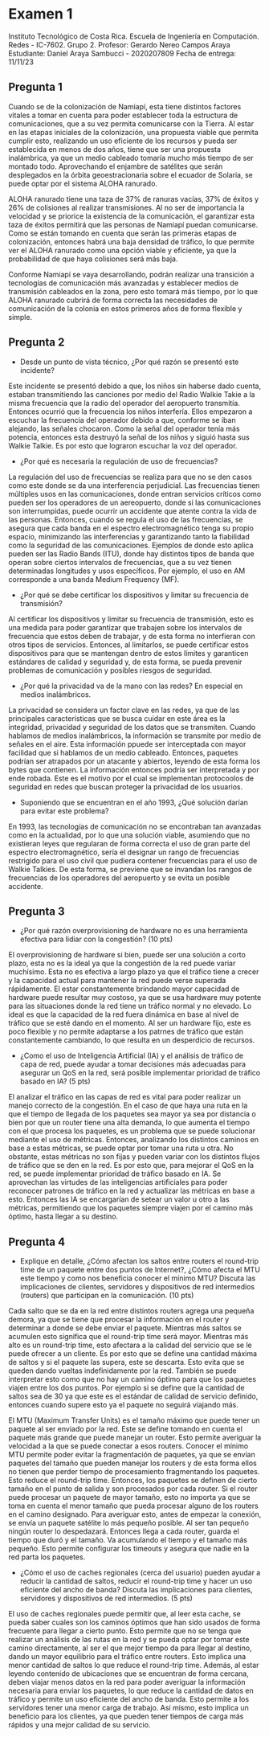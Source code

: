 # Examen 1
Instituto Tecnológico de Costa Rica. 
Escuela de Ingeniería en Computación. 
Redes - IC-7602.
Grupo 2. 
Profesor: Gerardo Nereo Campos Araya
Estudiante: Daniel Araya Sambucci - 2020207809
Fecha de entrega: 11/11/23

## Pregunta 1

Cuando se de la colonización de Namiapí, esta tiene distintos factores vitales a tomar en cuenta para poder establecer toda la estructura de comunicaciones, que a su vez permita comunicarse con la Tierra. Al estar en las etapas iniciales de la colonización, una propuesta viable que permita cumplir esto, realizando un uso eficiente de los recursos y pueda ser establecida en menos de dos años, tiene que ser una propuesta inalámbrica, ya que un medio cableado tomaría mucho más tiempo de ser montado todo. Aprovechando el enjambre de satélites que serán desplegados en la órbita geoestracionaria sobre el ecuador de Solaria, se puede optar por el sistema ALOHA ranurado. 

ALOHA ranurado tiene una taza de 37% de ranuras vacías, 37% de éxitos y 26% de colisiones al realizar transmisiones. Al no ser de importancia la velocidad y se priorice la existencia de la comunicación, el garantizar esta taza de éxitos permitirá que las personas de Namiapí puedan comunicarse. Como se están tomando en cuenta que serán las primeras etapas de colonización, entonces habrá una baja densidad de tráfico, lo que permite ver el ALOHA ranurado como una opción viable y eficiente, ya que la probabilidad de que haya colisiones será más baja. 

Conforme Namiapí se vaya desarrollando, podrán realizar una transición a tecnologías de comunicación más avanzadas y establecer medios de transmisión cableados en la zona, pero esto tomará más tiempo, por lo que ALOHA ranurado cubrirá de forma correcta las necesidades de comunicación de la colonia en estos primeros años de forma flexible y simple. 

## Pregunta 2

* Desde un punto de vista técnico, ¿Por qué razón se presentó este incidente?

Este incidente se presentó debido a que, los niños sin haberse dado cuenta, estaban transmitiendo las canciones por medio del Radio Walkie Takie a la misma frecuencia que la radio del operador del aeropuerto transmitía. Entonces ocurrió que la frecuencia los niños interfería. Ellos empezaron a escuchar la frecuencia del operador debido a que, conforme se iban alejando, las señales chocaron. Como la señal del operador tenía más potencia, entonces esta destruyó la señal de los niños y siguió hasta sus Walkie Talkie. Es por esto que lograron escuchar la voz del operador. 

* ¿Por qué es necesaria la regulación de uso de frecuencias?

La regulación del uso de frecuencias se realiza para que no se den casos como este donde se da una interferencia perjudicial. Las frecuencias tienen múltiples usos en las comunicaciones, donde entran servicios críticos como pueden ser los operadores de un aereopuerto, donde si las comunicaciones son interrumpidas, puede ocurrir un accidente que atente contra la vida de las personas. Entonces, cuando se regula el uso de las frecuencias, se asegura que cada banda en el espectro electromagnético tenga su propio espacio, minimizando las interferencias y garantizando tanto la fiabilidad como la seguridad de las comunicaciones. Ejemplos de donde esto aplica pueden ser las Radio Bands (ITU), donde hay distintos tipos de banda que operan sobre ciertos intervalos de frecuencias, que a su vez tienen determinadas longitudes y usos específicos. Por ejemplo, el uso en AM corresponde a una banda Medium Frequency (MF).

* ¿Por qué se debe certificar los dispositivos y limitar su frecuencia de transmisión?

Al certificar los dispositivos y limitar su frecuencia de transmisión, esto es una medida para poder garantizar que trabajen sobre los intervalos de frecuencia que estos deben de trabajar, y de esta forma no interfieran con otros tipos de servicios. Entonces, al limitarlos, se puede certificar estos dispositivos para que se mantengan dentro de estos límites y garanticen estándares de calidad y seguridad y, de esta forma, se pueda prevenir problemas de comunicación y posibles riesgos de seguridad.

* ¿Por qué la privacidad va de la mano con las redes? En especial en medios inalámbricos.

La privacidad se considera un factor clave en las redes, ya que de las principales características que se busca cuidar en este área es la integridad, privacidad y seguridad de los datos que se transmiten. Cuando hablamos de medios inalámbricos, la información se transmite por medio de señales en el aire. Esta información ppuede ser interceptada con mayor facilidad que si hablamos de un medio cableado. Entonces, paquetes podrían ser atrapados por un atacante y abiertos, leyendo de esta forma los bytes que contienen. La información entonces podría ser interpretada y por ende robada. Este es el motivo por el cual se implementan protocoolos de seguridad en redes que buscan proteger la privacidad de los usuarios.

* Suponiendo que se encuentran en el año 1993, ¿Qué solución darían para evitar este problema?

En 1993, las tecnologías de comunicación no se encontraban tan avanzadas como en la actualidad, por lo que una solución viable, asumiendo que no existieran leyes que regularan de forma correcta el uso de gran parte del espectro electromagnético, sería el designar un rango de frecuencias restrigido para el uso civil que pudiera contener frecuencias para el uso de Walkie Talkies. De esta forma, se previene que se invandan los rangos de frecuencias de los operadores del aeropuerto y se evita un posible accidente. 

## Pregunta 3

* ¿Por qué razón overprovisioning de hardware no es una herramienta efectiva para lidiar con la
congestión? (10 pts)

El overprovisioning de hardware si bien, puede ser una solución a corto plazo, esta no es la ideal ya que la congestión de la red puede variar muchísimo. Esta no es efectiva a largo plazo ya que el tráfico tiene a crecer y la capacidad actual para mantener la red puede verse superada rápidamente. El estar constantemente brindando mayor capacidad de hardware puede resultar muy costoso, ya que se usa hardware muy potente para las situaciones donde la red tiene un tráfico normal y no elevado. Lo ideal es que la capacidad de la red fuera dinámica en base al nivel de tráfico que se esté dando en el momento. Al ser un hardware fijo, este es poco flexible y no permite adaptarse a los patrnes de tráfico que están constantemente cambiando, lo que resulta en un desperdicio de recursos.

* ¿Como el uso de Inteligencia Artificial (IA) y el análisis de tráfico de capa de red, puede ayudar a
tomar decisiones más adecuadas para asegurar un QoS en la red, será posible implementar
prioridad de tráfico basado en IA? (5 pts)

El analizar el tráfico en las capas de red es vital para poder realizar un manejo correcto de la congestión. En el caso de que haya una ruta en la que el tiempo de llegada de los paquetes sea mayor ya sea por distancia o bien por que un router tiene una alta demanda, lo que aumenta el tiempo con el que procesa los paquetes, es un problema que se puede solucionar mediante el uso de métricas. Entonces, analizando los distintos caminos en base a estas métricas, se puede optar por tomar una ruta u otra. No obstante, estas métricas no son fijas y pueden variar con los distintos flujos de tráfico que se den en la red. Es por esto que, para mejorar el QoS en la red, se puede implementar prioridad de tráfico basado en IA. Se aprovechan las virtudes de las inteligencias artificiales para poder reconocer patrones de tráfico en la red y actualizar las métricas en base a esto. Entonces las IA se encargarían de setear un valor u otro a las métricas, permitiendo que los paquetes siempre viajen por el camino más óptimo, hasta llegar a su destino.

## Pregunta 4

* Explique en detalle, ¿Cómo afectan los saltos entre routers el round-trip time de un paquete entre 
dos puntos de Internet?, ¿Cómo afecta el MTU este tiempo y como nos beneficia conocer el 
mínimo MTU? Discuta las implicaciones de clientes, servidores y dispositivos de red intermedios 
(routers) que participan en la comunicación. (10 pts)

Cada salto que se da en la red entre distintos routers agrega una pequeña demora, ya que se tiene que procesar la información en el router y determinar a donde se debe enviar el paquete. Mientras más saltos se acumulen esto significa que el round-trip time será mayor. Mientras más alto es un round-trip time, esto afectara a la calidad del servicio que se le puede ofrecer a un cliente. Es por esto que se define una cantidad máxima de saltos y si el paquete las supera, este se descarta. Esto evita que se queden dando vueltas indefinidamente por la red. También se puede interpretar esto como que no hay un camino óptimo para que los paquetes viajen entre los dos puntos. Por ejemplo si se define que la cantidad de saltos sea de 30 ya que este es el estándar de calidad de servicio definido, entonces cuando supere esto ya el paquete no seguirá viajando más. 

El MTU (Maximum Transfer Units) es el tamaño máximo que puede tener un paquete al ser enviado por la red. Este se define tomando en cuenta el paquete más grande que puede manejar un router. Esto permite averiguar la velocidad a la que se puede conectar a esos routers. Conocer el mínimo MTU permite poder evitar la fragmentación de paquetes, ya que se envían paquetes del tamaño que pueden manejar los routers y de esta forma ellos no tienen que perder tiempo de procesamiento fragmentando los paquetes. Esto reduce el round-trip time. Entonces, los paquetes se definen de cierto tamaño en el punto de salida y son procesados por cada router. Si el router puede procesar un paquete de mayor tamaño, esto no importa ya que se toma en cuenta el menor tamaño que pueda procesar alguno de los routers en el camino designado. Para averiguar esto, antes de empezar la conexión, se envía un paquete satélite lo más pequeño posible. Al ser tan pequeño ningún router lo despedazará. Entonces llega a cada router, guarda el tiempo que duró y el tamaño. Va acumulando el tiempo y el tamaño más pequeño. Esto permite configurar los timeouts y asegura que nadie en la red parta los paquetes.

* ¿Cómo el uso de caches regionales (cerca del usuario) pueden ayudar a reducir la cantidad de
saltos, reducir el round-trip time y hacer un uso eficiente del ancho de banda? Discuta las
implicaciones para clientes, servidores y dispositivos de red intermedios. (5 pts)

El uso de caches regionales puede permitir que, al leer esta cache, se pueda saber cuales son los caminos óptimos que han sido usados de forma frecuente para llegar a cierto punto. Esto permite que no se tenga que realizar un análisis de las rutas en la red y se pueda optar por tomar este camino directamente, al ser el que mejor tiempo da para llegar al destino, dando un mayor equilibrio para el tráfico entre routers. Esto implica una menor cantidad de saltos lo que reduce el round-trip time. Además, al estar leyendo contenido de ubicaciones que se encuentran de forma cercana, deben viajar menos datos en la red para poder averiguar la información necesaria para enviar los paquetes, lo que reduce la cantidad de datos en tráfico y permite un uso eficiente del ancho de banda. Esto permite a los servidores tener una menor carga de trabajo. Así mismo, esto implica un beneficio para los clientes, ya que pueden tener tiempos de carga más rápidos y una mejor calidad de su servicio.